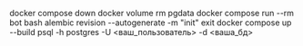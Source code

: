 docker compose down
docker volume rm pgdata
docker compose run --rm bot bash
alembic revision --autogenerate -m "init"
exit
docker compose up --build
psql -h postgres -U <ваш_пользователь> -d <ваша_бд>